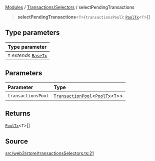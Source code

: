 [Modules](../../../README.md) / [Transactions/Selectors](../README.md) / selectPendingTransactions

> **selectPendingTransactions**\<`T`\>(`transactionsPool`): [`PoolTx`](../../Slice/type-aliases/PoolTx.md)\<`T`\>[]

## Type parameters

| Type parameter |
| :------ |
| `T` *extends* [`BaseTx`](../../../TransactionAdapters/types/type-aliases/BaseTx.md) |

## Parameters

| Parameter | Type |
| :------ | :------ |
| `transactionsPool` | [`TransactionPool`](../../Slice/type-aliases/TransactionPool.md)\<[`PoolTx`](../../Slice/type-aliases/PoolTx.md)\<`T`\>\> |

## Returns

[`PoolTx`](../../Slice/type-aliases/PoolTx.md)\<`T`\>[]

## Source

[src/web3/store/transactionsSelectors.ts:21](https://github.com/bgd-labs/fe-shared/blob/9fba57060d0d09d18d0564e6f8921c7206d93e88/src/web3/store/transactionsSelectors.ts#L21)
